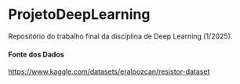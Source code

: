 # ProjetoDeepLearning
Repositório do trabalho final da disciplina de Deep Learning (1/2025).

#### Fonte dos Dados
https://www.kaggle.com/datasets/eralpozcan/resistor-dataset
